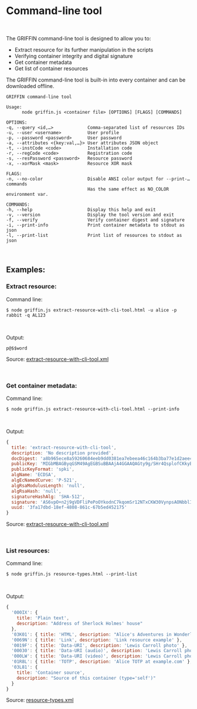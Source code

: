 # Command-line tool

<br>

The GRIFFIN command-line tool is designed to allow you to:
<ul>
	<li>Extract resource for its further manipulation in the scripts</li>
	<li>Verifying container integrity and digital signature</li>
	<li>Get container metadata</li>
	<li>Get list of container resources</li>
</ul>
The GRIFFIN command-line tool is built-in into every container and can be downloaded offline.

<br>

```text
GRIFFIN command-line tool                                                       
                                                                                
Usage:                                                                          
      node griffin.js <container file> [OPTIONS] [FLAGS] [COMMANDS]             
                                                                                
OPTIONS:                                                                        
-q, --query <id,…>             Comma-separated list of resources IDs            
-u, --user <username>          User profile                                     
-p, --password <password>      User password                                    
-a, --attributes <{key:val,…}> User attributes JSON object                      
-t, --instCode <code>          Installation code                                
-r, --regCode <code>           Registration code                                
-s, --resPassword <password>   Resource password                                
-x, --xorMask <mask>           Resource XOR mask                                
                                                                                
FLAGS:                                                                          
-n, --no-color                 Disable ANSI color output for --print-… commands 
                               Has the same effect as NO_COLOR environment var. 
                                                                                
COMMANDS:                                                                       
-h, --help                     Display this help and exit                       
-v, --version                  Display the tool version and exit                
-f, --verify                   Verify container digest and signature            
-i, --print-info               Print container metadata to stdout as json       
-l, --print-list               Print list of resources to stdout as json        
```

<br>

## Examples:

### Extract resource:

Command line:
```console
$ node griffin.js extract-resource-with-cli-tool.html -u alice -p rabbit -q AL123
```

<br>

Output:
```text
p@$$word
```

Source: <a href="https://github.com/griffin-container/griffin/blob/main/examples/xml/extract-resource-with-cli-tool.xml">extract-resource-with-cli-tool.xml</a>

<br>

### Get container metadata:

Command line:
```console
$ node griffin.js extract-resource-with-cli-tool.html --print-info
```

<br>

Output:
```javascript
{
  title: 'extract-resource-with-cli-tool',
  description: 'No description provided',
  docDigest: 'a8b965ece8a59260684eeb9dd0381ea7ebeea46c164b3ba77e1d2aee457a5bd4',
  publicKey: 'MIGbMBAGByqGSM49AgEGBSuBBAAjA4GGAAQAGty9g/SHr4QsplofCKkyBopWiIuuAXkbQqbMVJrVCbZ9vXAreSVia0hbk0ksQvh0Jdf7p8OsMvfX6CRMPvGiS9EAecA+ZSNubhjsFBiNx59ia1EZzfmJ8T9O0isCN0cjQdUVWPEm2Dc8jCsC+pGWmlJr0YgHSp33OUlK/L+Wz7PTwHY=',
  publicKeyFormat: 'spki',
  algName: 'ECDSA',
  algEcNamedCurve: 'P-521',
  algRsaModulusLength: 'null',
  algRsaHash: 'null',
  signatureHashAlg: 'SHA-512',
  signature: 'AS6vpO+n2j9gVDFliPePoOYkodnC7kqomSr12NTxCKW30VynpsAONbblI2pjQLGgPHqWmPU8TsnOnInJoAga6xv7Abbk3mdiPTg0FgRBE1lx+4hyUE6YVZ2J179XN3m805HH2R5s2FzVMJDqZowVsBoomDPvwJHJh80OmUtzhNJB7mt5',
  uuid: '3fa17dbd-18ef-4808-861c-67b5ed452175'
}
```

Source: <a href="https://github.com/griffin-container/griffin-container.github.io/blob/main/examples/xml/extract-resource-with-cli-tool.xml">extract-resource-with-cli-tool.xml</a>

<br>

### List resources:

Command line:
```console
$ node griffin.js resource-types.html --print-list
```

<br>

Output:
```javascript
{
  '000IX': {
    title: 'Plain text',
    description: "Address of Sherlock Holmes' house"
  },
  '03K01': { title: 'HTML', description: "Alice's Adventures in Wonderland" },
  '0069N': { title: 'Link', description: 'Link resource example' },
  '0019F': { title: 'Data-URI', description: 'Lewis Carroll photo' },
  '00030': { title: 'Data-URI (audio)', description: 'Lewis Carroll photo' },
  '000LW': { title: 'Data-URI (video)', description: 'Lewis Carroll photo' },
  '01R8L': { title: 'TOTP', description: 'Alice TOTP at example.com' },
  '03L81': {
    title: 'Container source',
    description: "Source of this container (type='self')"
  }
}
```

Source: <a href="https://github.com/griffin-container/griffin-container.github.io/blob/main/examples/xml/resource-types.xml">resource-types.xml</a>

<br><br>
